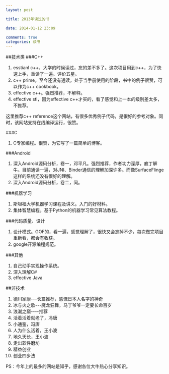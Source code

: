 ```yaml
---
layout: post

title: 2013年读过的书

date: 2014-01-12 23:09

comments: true
categories: 读书
---
```



##技术类
###C++
1. esstianl c++，大学的时候读过，忘的差不多了。这次项目用到c++，为了快速上手，重读了一遍。评价五星。
2. c++ prime。至今还没有通读，处于当手册使用的阶段，书中的例子很赞，可以作为c++ cookbook。
3. effective c++。强烈推荐，不解释。
4. effective stl，因为effective c++才买的，看了感觉和上一本的级别差太多，不推荐。

这里推荐c++ reference这个网站，有很多优秀例子代码，是很好的参考对象。同时，该网站支持在线编译运行，很赞。

###C
1. C专家编程。很赞，为它写了一篇简单的博客。

###Android
1. 深入Android源码分析，卷一，邓平凡。强烈推荐，作者功力深厚，庖丁解牛。目前通读一遍，对JNI、Binder通信的理解加深许多。而像SurfaceFlinge这样的系统还没有很好的理解。
2. 深入Android源码分析，卷二，同。

###机器学习
1. 斯坦福大学机器学习课程及讲义。入门的好材料。
2. 集体智慧编程。基于Python的机器学习常见算法教程。

###代码质量、设计
1. 设计模式。GOF的，看一遍，感觉理解了，很快又会忘掉不少，每次做完项目重新看，都会有收获。
2. google开源编程规范。

###其他
1. 自己动手实现操作系统。
2. 深入理解C#
3. effective Java

##非技术

1. 德川家康---长篇推荐，感慨日本人名字的神奇
2. 冰与火之歌---魔龙狂舞，马丁爷爷一定要长命百岁
3. 浪潮之巅----推荐
4. 活着活着就老了，冯唐
5. 小通鉴，冯唐
6. 人为什么活着，王小波
7. 地久天长，王小波
8. 走出软件磨坊
9. 精益创业
10. 创业四步法


PS：今年上的最多的网站是知乎，感谢各位大牛热心分享知识。